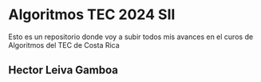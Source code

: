 # Algoritmos TEC 2024 SII
Esto es un repositorio donde voy a subir todos mis avances en el curos de Algoritmos del TEC de Costa Rica
## Hector Leiva Gamboa
